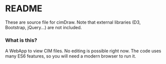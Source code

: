 # README #

These are source file for cimDraw. Note that external libraries (D3, Bootstrap, jQuery...) are not included.

### What is this? ###

A WebApp to view CIM files. No editing is possible right now.
The code uses many ES6 features, so you will need a modern browser to run it.